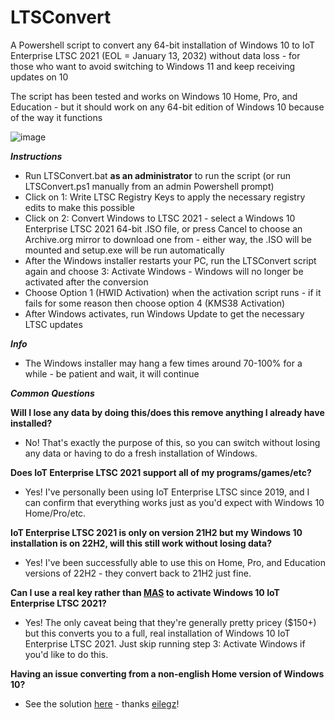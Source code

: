 # LTSConvert
A Powershell script to convert any 64-bit installation of Windows 10 to IoT Enterprise LTSC 2021 (EOL = January 13, 2032) without data loss - for those who want to avoid switching to Windows 11 and keep receiving updates on 10
  
The script has been tested and works on Windows 10 Home, Pro, and Education - but it should work on any 64-bit edition of Windows 10 because of the way it functions
  
![image](https://github.com/user-attachments/assets/24975610-81f6-47cc-a34d-e62ca219d462)
  
**_Instructions_**
- Run LTSConvert.bat **as an administrator** to run the script (or run LTSConvert.ps1 manually from an admin Powershell prompt)
- Click on 1: Write LTSC Registry Keys to apply the necessary registry edits to make this possible
- Click on 2: Convert Windows to LTSC 2021 - select a Windows 10 Enterprise LTSC 2021 64-bit .ISO file, or press Cancel to choose an Archive.org mirror to download one from - either way, the .ISO will be mounted and setup.exe will be run automatically
- After the Windows installer restarts your PC, run the LTSConvert script again and choose 3: Activate Windows - Windows will no longer be activated after the conversion
- Choose Option 1 (HWID Activation) when the activation script runs - if it fails for some reason then choose option 4 (KMS38 Activation)
- After Windows activates, run Windows Update to get the necessary LTSC updates
  
**_Info_**
- The Windows installer may hang a few times around 70-100% for a while - be patient and wait, it will continue
  
  
    
**_Common Questions_**
  
**Will I lose any data by doing this/does this remove anything I already have installed?**
- No! That's exactly the purpose of this, so you can switch without losing any data or having to do a fresh installation of Windows.
  
**Does IoT Enterprise LTSC 2021 support all of my programs/games/etc?**
- Yes! I've personally been using IoT Enterprise LTSC since 2019, and I can confirm that everything works just as you'd expect with Windows 10 Home/Pro/etc.
  
**IoT Enterprise LTSC 2021 is only on version 21H2 but my Windows 10 installation is on 22H2, will this still work without losing data?**
- Yes! I've been successfully able to use this on Home, Pro, and Education versions of 22H2 - they convert back to 21H2 just fine.
  
**Can I use a real key rather than [MAS](https://github.com/massgravel/Microsoft-Activation-Scripts "MAS") to activate Windows 10 IoT Enterprise LTSC 2021?**
- Yes! The only caveat being that they're generally pretty pricey ($150+) but this converts you to a full, real installation of Windows 10 IoT Enterprise LTSC 2021. Just skip running step 3: Activate Windows if you'd like to do this.
  

**Having an issue converting from a non-english Home version of Windows 10?**
- See the solution [here](https://github.com/Bladez1992/LTSConvert/issues/2#issuecomment-2860795132 "here") - thanks [eilegz](https://github.com/eilegz "eilegz")!